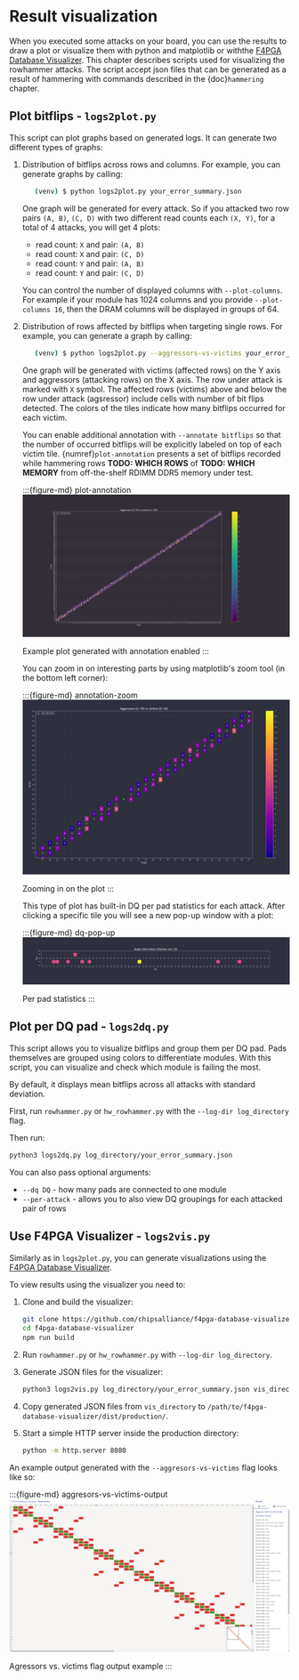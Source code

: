 # Result visualization

When you executed some attacks on your board, you can use the results to draw a plot or visualize them with python and matplotlib or withthe [F4PGA Database Visualizer](https://github.com/chipsalliance/f4pga-database-visualizer).
This chapter describes scripts used for visualizing the rowhammer attacks.
The script accept json files that can be generated as a result of hammering with commands described in the {doc}`hammering` chapter. 

## Plot bitflips - `logs2plot.py`

This script can plot graphs based on generated logs.
It can generate two different types of graphs:

1. Distribution of bitflips across rows and columns. For example, you can generate graphs by calling:

   ```sh
      (venv) $ python logs2plot.py your_error_summary.json
   ```

   One graph will be generated for every attack.
   So if you attacked two row pairs `(A, B)`, `(C, D)` with two different read counts each `(X, Y)`, for a total of 4 attacks, you will get 4 plots:

   * read count: `X` and pair: `(A, B)`
   * read count: `X` and pair: `(C, D)`
   * read count: `Y` and pair: `(A, B)`
   * read count: `Y` and pair: `(C, D)`

   You can control the number of displayed columns with `--plot-columns`.
   For example if your module has 1024 columns and you provide `--plot-columns 16`, then the DRAM columns will be displayed in groups of 64.

2. Distribution of rows affected by bitflips when targeting single rows. For example, you can generate a graph by calling:

   ```sh
      (venv) $ python logs2plot.py --aggressors-vs-victims your_error_summary.json
   ```

   One graph will be generated with victims (affected rows) on the Y axis and aggressors (attacking rows) on the X axis.
   The row under attack is marked with `X` symbol.
   The affected rows (victims) above and below the row under attack (agsressor) include cells with number of bit flips detected.
   The colors of the tiles indicate how many bitflips occurred for each victim.

   You can enable additional annotation with `--annotate bitflips` so that the number of occurred bitflips will be explicitly labeled on top of each victim tile.
   {numref}`plot-annotation` presents a set of bitflips recorded while hammering rows **TODO: WHICH ROWS** of **TODO: WHICH MEMORY** from off-the-shelf RDIMM DDR5 memory under test.

   :::{figure-md} plot-annotation
   ![Annotated plot](images/annotation.png)

   Example plot generated with annotation enabled
   :::

   You can zoom in on interesting parts by using matplotlib's zoom tool (in the bottom left corner):

   :::{figure-md} annotation-zoom
   ![Annotation zoom](images/annotation_zoom.png)

   Zooming in on the plot
   :::

   This type of plot has built-in DQ per pad statistics for each attack. 
   After clicking a specific tile you will see a new pop-up window with a plot:

   :::{figure-md} dq-pop-up
   ![Per pad statistics](images/dqs_vict_vs_aggr.png)

   Per pad statistics
   :::

## Plot per DQ pad - `logs2dq.py`

This script allows you to visualize bitflips and group them per DQ pad.
Pads themselves are grouped using colors to differentiate modules.
With this script, you can visualize and check which module is failing the most.

By default, it displays mean bitflips across all attacks with standard deviation.

First, run `rowhammer.py` or `hw_rowhammer.py` with the `--log-dir log_directory` flag.

Then run:

```sh
python3 logs2dq.py log_directory/your_error_summary.json
```

You can also pass optional arguments:

* `--dq DQ` - how many pads are connected to one module
* `--per-attack` - allows you to also view DQ groupings for each attacked pair of rows

## Use F4PGA Visualizer - `logs2vis.py`

Similarly as in `logs2plot.py`, you can generate visualizations using the [F4PGA Database Visualizer](https://github.com/chipsalliance/f4pga-database-visualizer).

To view results using the visualizer you need to:

1. Clone and build the visualizer:

   ```sh
   git clone https://github.com/chipsalliance/f4pga-database-visualizer
   cd f4pga-database-visualizer
   npm run build
   ```

2. Run `rowhammer.py` or `hw_rowhammer.py` with `--log-dir log_directory`.

3. Generate JSON files for the visualizer:

   ```sh
   python3 logs2vis.py log_directory/your_error_summary.json vis_directory
   ```

4. Copy generated JSON files from `vis_directory` to `/path/to/f4pga-database-visualizer/dist/production/`.

5. Start a simple HTTP server inside the production directory:

   ```sh
   python -m http.server 8080
   ```

An example output generated with the `--aggresors-vs-victims` flag looks like so:

:::{figure-md} aggresors-vs-victims-output
![Aggressors vs. victims output](images/f4pga_visualizer_aggr_vs_vict.png)

Agressors vs. victims flag output example
:::
